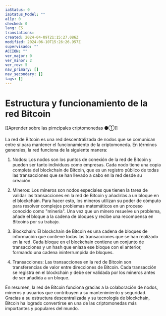 ```yaml
---
iaStatus: 0
iaStatus_Model: ""
a11y: 0
checked: 0
lang: ES
translations: 
created: 2024-04-09T21:15:27.086Z
modified: 2024-06-10T15:26:26.957Z
supervisado: ""
ACCION: ""
ver_major: 0
ver_minor: 2
ver_rev: 5
nav_primary: []
nav_secondary: []
tags: []
---
```

# Estructura y funcionamiento de la red Bitcoin

[[Aprender sobre las pirncipales criptomonedas ⚫①]]

La red de Bitcoin es una red descentralizada de nodos que se comunican entre sí para mantener el funcionamiento de la criptomoneda. En términos generales, la red funciona de la siguiente manera:

1. Nodos: Los nodos son los puntos de conexión de la red de Bitcoin y pueden ser tanto individuos como empresas. Cada nodo tiene una copia completa del blockchain de Bitcoin, que es un registro público de todas las transacciones que se han llevado a cabo en la red desde su creación.

2. Mineros: Los mineros son nodos especiales que tienen la tarea de validar las transacciones en la red de Bitcoin y añadirlas a un bloque en el blockchain. Para hacer esto, los mineros utilizan su poder de cómputo para resolver complejos problemas matemáticos en un proceso conocido como "minería". Una vez que un minero resuelve un problema, añade el bloque a la cadena de bloques y recibe una recompensa en Bitcoins por su trabajo.

3. Blockchain: El blockchain de Bitcoin es una cadena de bloques de información que contiene todas las transacciones que se han realizado en la red. Cada bloque en el blockchain contiene un conjunto de transacciones y un hash que enlaza ese bloque con el anterior, formando una cadena ininterrumpida de bloques.

4. Transacciones: Las transacciones en la red de Bitcoin son transferencias de valor entre direcciones de Bitcoin. Cada transacción se registra en el blockchain y debe ser validada por los mineros antes de ser añadida a un bloque.

En resumen, la red de Bitcoin funciona gracias a la colaboración de nodos, mineros y usuarios que contribuyen a su mantenimiento y seguridad. Gracias a su estructura descentralizada y su tecnología de blockchain, Bitcoin ha logrado convertirse en una de las criptomonedas más importantes y populares del mundo.
